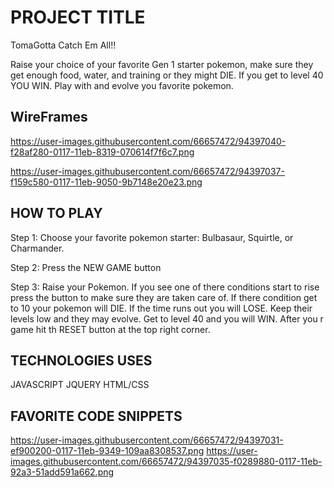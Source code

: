 # PROJECT TITLE
TomaGotta
 Catch Em All!!

  Raise your choice of your favorite Gen 1 starter pokemon, make sure they get enough food, water, and training or they might DIE. If you get to level 40 YOU WIN. Play with and evolve you favorite pokemon.

## WireFrames

https://user-images.githubusercontent.com/66657472/94397040-f28af280-0117-11eb-8319-070614f7f6c7.png

https://user-images.githubusercontent.com/66657472/94397037-f159c580-0117-11eb-9050-9b7148e20e23.png

## HOW TO PLAY 

Step 1: Choose your favorite pokemon starter:
            Bulbasaur, Squirtle, or Charmander.


Step 2: Press the NEW GAME button


Step 3: Raise your Pokemon. If you see one of there conditions start to rise press the button to make sure they are taken care of. If there condition get to 10 your pokemon will DIE. If the time runs out you will LOSE. Keep their levels low and they may evolve. Get to level 40 and you will WIN. After you r game hit th RESET button at the top right corner.

## TECHNOLOGIES USES

JAVASCRIPT
JQUERY
HTML/CSS
## FAVORITE CODE SNIPPETS 
https://user-images.githubusercontent.com/66657472/94397031-ef900200-0117-11eb-9349-109aa8308537.png
https://user-images.githubusercontent.com/66657472/94397035-f0289880-0117-11eb-92a3-51add591a662.png
